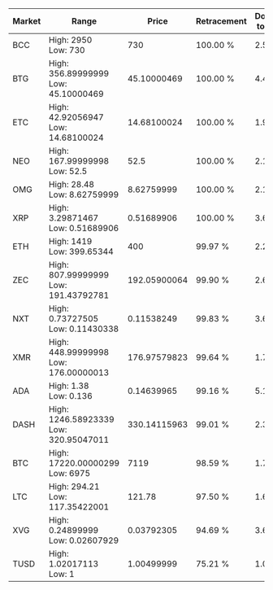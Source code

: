 | Market | Range | Price| Retracement | Doubles to 50% |
| --- | --- | --- | --- | --- |
| BCC | High: 2950<br />Low: 730 | 730 | 100.00 % | 2.52 |
| BTG | High: 356.89999999<br />Low: 45.10000469 | 45.10000469 | 100.00 % | 4.46 |
| ETC | High: 42.92056947<br />Low: 14.68100024 | 14.68100024 | 100.00 % | 1.96 |
| NEO | High: 167.99999998<br />Low: 52.5 | 52.5 | 100.00 % | 2.10 |
| OMG | High: 28.48<br />Low: 8.62759999 | 8.62759999 | 100.00 % | 2.15 |
| XRP | High: 3.29871467<br />Low: 0.51689906 | 0.51689906 | 100.00 % | 3.69 |
| ETH | High: 1419<br />Low: 399.65344 | 400 | 99.97 % | 2.27 |
| ZEC | High: 807.99999999<br />Low: 191.43792781 | 192.05900064 | 99.90 % | 2.60 |
| NXT | High: 0.73727505<br />Low: 0.11430338 | 0.11538249 | 99.83 % | 3.69 |
| XMR | High: 448.99999998<br />Low: 176.00000013 | 176.97579823 | 99.64 % | 1.77 |
| ADA | High: 1.38<br />Low: 0.136 | 0.14639965 | 99.16 % | 5.18 |
| DASH | High: 1246.58923339<br />Low: 320.95047011 | 330.14115963 | 99.01 % | 2.37 |
| BTC | High: 17220.00000299<br />Low: 6975 | 7119 | 98.59 % | 1.70 |
| LTC | High: 294.21<br />Low: 117.35422001 | 121.78 | 97.50 % | 1.69 |
| XVG | High: 0.24899999<br />Low: 0.02607929 | 0.03792305 | 94.69 % | 3.63 |
| TUSD | High: 1.02017113<br />Low: 1 | 1.00499999 | 75.21 % | 1.01 |
